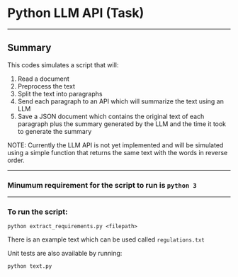 # Python LLM API (Task)
---
## Summary

This codes simulates a script that will:
1. Read a document
2. Preprocess the text 
3. Split the text into paragraphs
4. Send each paragraph to an API which will summarize the text using an LLM
5. Save a JSON document which contains the original text of each paragraph plus the summary generated by the LLM and the time it took to generate the summary

NOTE: Currently the LLM API is not yet implemented and will be simulated using
a simple function that returns the same text with the words in reverse order.

---
### Minumum requirement for the script to run is `python 3`
---

### To run the script:

`python extract_requirements.py <filepath>`

There is an example text which can be used called `regulations.txt`

Unit tests are also available by running: 

`python text.py`

